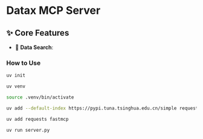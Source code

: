 # Datax MCP Server

## ✨ Core Features

- 🔎 **Data Search**:



### How to Use
```bash
uv init

uv venv

source .venv/bin/activate

uv add --default-index https://pypi.tuna.tsinghua.edu.cn/simple requests

uv add requests fastmcp

uv run server.py

```